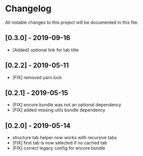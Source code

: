 # Changelog
All notable changes to this project will be documented in this file.

## [0.3.0] - 2019-09-16

* [Added] optional link for tab title

## [0.2.2] - 2019-05-11

* [FIX] removed yarn.lock

## [0.2.1] - 2019-05-15

* [FIX] encore bundle was not an optional dependency
* [FIX] added missing utils bundle dependency

## [0.2.0] - 2019-05-14

* structure tab helper now works with recursive tabs
* [FIX] first tab is now selected if no cached tab
* [FIX] correct legacy config for encore bundle
